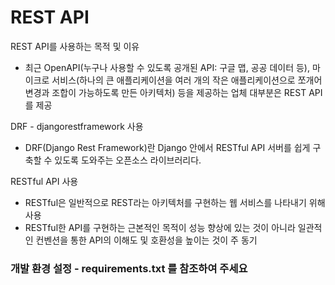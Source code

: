 # REST API

REST API를 사용하는 목적 및 이유
* 최근 OpenAPI(누구나 사용할 수 있도록 공개된 API: 구글 맵, 공공 데이터 등), 마이크로 서비스(하나의 큰 애플리케이션을 여러 개의 작은 애플리케이션으로 쪼개어 변경과 조합이 가능하도록 만든 아키텍처) 등을 제공하는 업체 대부분은 REST API를 제공

DRF - djangorestframework 사용
* DRF(Django Rest Framework)란 Django 안에서 RESTful API 서버를 쉽게 구축할 수 있도록 도와주는 오픈소스 라이브러리다.

RESTful API 사용
* RESTful은 일반적으로 REST라는 아키텍처를 구현하는 웹 서비스를 나타내기 위해 사용
* RESTful한 API를 구현하는 근본적인 목적이 성능 향상에 있는 것이 아니라 일관적인 컨벤션을 통한 API의 이해도 및 호환성을 높이는 것이 주 동기


### 개발 환경 설정 - requirements.txt 를 참조하여 주세요
